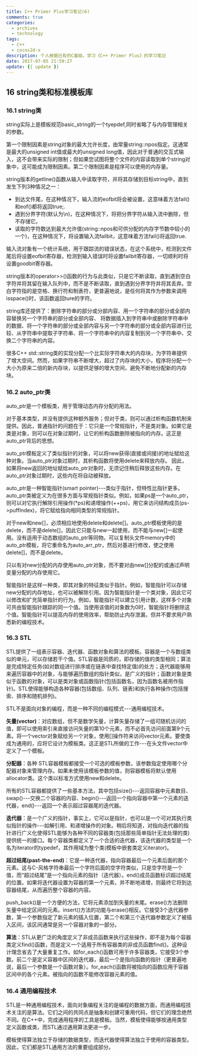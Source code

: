 ```yaml
---
title: C++ Primer Plus学习笔记(6)
comments: true
categories:
  - archives
  - technology
tags:
  - C++
  - cocos2d-x
description: 个人根据已有的C基础，学习《C++ Primer Plus》的学习笔记
date: 2017-07-05 21:59:27
update: {{ update }}
---
```

## 16 string类和标准模板库 ##

### 16.1 string类 ###
string实际上是模板规范basic_string<char>的一个tyepdef,同时省略了与内存管理相关的参数。

第一个限制因素是string对象的最大允许长度，由常量string::npos指定。这通常是最大的unsigned int值或最大的unsigned long值，因此对于普通的交互式输入，这不会带来实际的限制；但如果您试图将整个文件的内容读取到单个string对象中，这可能成为限制因素。第二个限制因素是程序可以使用的内存量。

string版本的getline()函数从输入中读取字符，并将其存储到目标string中，直到发生下列3种情况之一：
- 到达文件尾，在这种情况下，输入流的eofbit将会被设置，这意味着方法fail()和eof()都将返回true;.
- 遇到分界字符(默认为\n)，在这种情况下，将把分界字符从输入流中删除，但不存储它。
- 读取的字符数达到最大允许值(string::npos和可供分配的内存字节数中较小的一个)，在这种情况下，将设置输入流failbit，这意味着方法fail()将返回true.

输入流对象有一个统计系统，用于跟踪流的错误状态，在这个系统中，检测到文件尾后将设置eofbit寄存器，检测到输入错误时将设置failbit寄存器，一切顺利时将设置goodbit寄存器。

string版本的operator>>()函数的行为与此类似，只是它不断读取，直到遇到空白字符并将其留在输入队列中，而不是不断读取，直到遇到分界字符并将其丢弃。空白字符指的是空格、换行符和制表符，更普遍地说，是任何将其作为参数来调用isspace()时，该函数返回ture的字符。

string库还提供了：删除字符串的部分或分部内容、用一个字符串的部分或全部内容替换另一个字符串的部分或全部内容、 将数据插入到字符串中或删除字符串中的数据、将一个字符串的部分或全部内容与另一个字符串的部分或全部内容进行比较、从字符串中提取子字符串、将一个字符串中的内容复制到另一个字符串中、交换二个字符串的内容。

很多C++ std::string类的实现分配一个比实际字符串大的内存块，为字符串提供了增大空间。然而，如果字符串不断增大，超过了内存块的大小，程序将分配一个大小为原来二倍的新内存块，以提供足够的增大空间，避免不断地分配新的内存块。


### 16.2 auto_ptr类 ###

auto_ptr是一个模板类，用于管理动态内存分配的用法。

对于基本类型，并没有提供这种额外服务；但对于类，则可以通过析构函数机制来提供。因此，普通指针的问题在于：它只是一个常规指针，不是类对象。如果它是类是对象，则可以在对象过期时，让它的析构函数删除被指向的内存。这正是auto_ptr背后的思想。

auto_ptr模板定义了类似指针的对象，可以将new获得(直接或间接)的地址赋给这种对象。当auto_ptr对象过期时，其析构函数将使用delete来释放内存。 因此，如果将new返回的地址赋给auto_ptr对象时，无须记住稍后释放这些内存。在auto_ptr对象过期时，这些内在将自动被释放。

auto_ptr是一种智能指针(smart pointer)---类似于指针，但特性比指针更多。auto_ptr类被定义为在很多方面与常规指针类似。例如，如果ps是一个auto_ptr，则可以对它执行解除引用操作(*ps)和递增操作(++ps)，用它来访问结构成员(ps->puffIndex)，将它赋给指向相同类型的常规指针。

对于new和new[]，必须相应地使用delete和delete[]。auto_ptr模板使用的是delete，而不是delete[]，因此它只能与new一起使用，而不能与new[]一起使用。没有适用于动态数组的auto_ptr等同物。可以复制头文件memory中的auto_ptr模板，将它重命名为auto_arr_ptr，然后对基进行修改，使之使用delete[]，而不是delete。

只以有对new分配的内存使用auto_ptr对象，而不要对由new[]分配的或通过声明变量分配的内存使用它。

智能指针是这样一种类，即其对象的特征类似于指针。例如，智能指针可以存储new分配的内存地址，也可以被解除引用。因为智能指针是一个类对象，因此它可以修改和扩充简单指针的行为。例如，智能指针可以建立引用计数，这样多个对象可共由智能指针跟踪的同一个值。当使用该值的对象数为0时，智能指针将删除这个值。智能指针可以提高内存的使用效率，帮助防止内存泄漏，但并不要求用户熟悉新的编程技术。

### 16.3 STL ###
STL提供了一组表示容器、迭代器、函数对象和算法的模板。容器是一个与数组类似的单元，可以存储若干个值。STL容器是同质的，即存储的值的类型相同；算法是完成特定任务(如对数组进行排序或在链表中查找特定值)的处方；迭代器能够用来遍历容器中的对象，与能够遍历数组的指针类似，是广义的指针；函数对象是类似于函数的对象，可以是类对象或函数指针(包括函数名，因为函数名被用作指针)。STL使得能够构造各种容器(包括数组、队列、链表)和执行各种操作(包括搜索、排序和随机排列)。

STL不是面向对象的编程，而是一种不同的编程模式---通用编程技术。

**矢量(vector)**：对应数组，但不是数学矢量，计算矢量存储了一组可随机访问的值，即可以使用索引来直接访问矢量的第10个元素，而不必首先访问前面第9个元素。将一个vector对象赋给另一个对象，使用[]操作符来访问vector元素。要使类成为通用的，应将它设计为模板类。这正是STL所做的工作---在头文件vector中定义了一个模板。

**分配器**：各种 STL容器模板都接受一个可选的模板参数，该参数指定使用哪个分配器对象来管理内存。如果未使用该模板参数的值，则容器模板将默认使用allocator<T>类。这个类以标准方式使用new和delete。

所有的STL容器都提供了一些基本方法，其中包括size()---返回容器中元素数目、swap()---交换二个容器的内容、begin()---返回一个指向容器中第一个元素的迭代器，end()---返回一个表示超过容器尾的迭代器。

**迭代器**：是一个广义的指针，事实上，它可以是指针，也可以是一个可对其执行类似指针的操作---如解引用、和递增操作的对象。稍后将知道，对指向迭代器的指针进行广义化使得STL能够为各种不同的容器类(包括那些简单指针无法处理的类)提供统一的接口。每个容器类都定义了一个合适的迭代器，该迭代器的类型是一个名为iterator的typedef，其作用域为整个类(模板中嵌套类定义iterator)。

**超过结尾(past-the-end)**：它是一种迭代器，指向容器最后一个元素后面的那个元素。这与C-风格字符串最后一个字符后面的空字符类似，只是空字符是一个值，而“超过结尾”是一个指向元素的指针（迭代器）。end()成员函数标识超过结尾的位置。如果将迭代器设置为容器的第一个元素，并不断地递增，则最终它将到达容器结尾，从而遍历整个容器的内容。

push_back()是一个方便的方法，它将元素添加到矢量的末尾。erase()方法删除矢量中给定区间的元素。insert()方法的功能与erase()相反。它接受3个迭代器参数，第一个参数指定了新元素的插入位置，第二个和第三个迭代器参数定义了被插入区间，该区间通常是另一个容器对象的一部分。

**算法**：STL从更广泛的角度定义了非成员函数来执行这些操作，即不是为每个容器类定义find()函数，而是定义一个适用于所有容器类的非成员函数find()。这种设计理念省去了大量重复工作。如for_each()函数可用于许多容器类，它接受3个参数。前二个是定义容器中区间的迭代器，最后一个是指向函数的指针（更普遍地说，最后一个参数是一个函数对象）。for_each()函数将被指向的函数应用于容器区间中的各个元素。被指向的函数不能修改容器元素的值。


### 16.4 通用编程技术 ###

STL是一种通用编程技术，面向对象编程关注的是编程的数据方面，而通用编程技术关注的是算法。它们之间的共同点是抽象和创建可重用代码，但它们的理念绝然不同。在C++中，完成通用程序的工具是模板。当然，模板使得能够按通用类型定义函数或类，而STL通过通用算法更进一步。

模板使得算法独立于存储的数据类型，而迭代器使得算法独立于使用的容器类型。因此，它们都是STL通用方法的重要组成部分。

